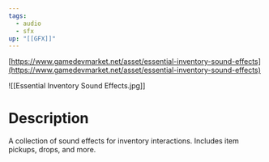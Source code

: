 ```yaml
---
tags:
  - audio
  - sfx
up: "[[GFX]]"
---
```

[https://www.gamedevmarket.net/asset/essential-inventory-sound-effects](https://www.gamedevmarket.net/asset/essential-inventory-sound-effects)

![[Essential Inventory Sound Effects.jpg]]

# Description
A collection of sound effects for inventory interactions. Includes item pickups, drops, and more.
